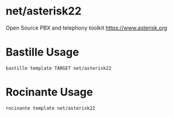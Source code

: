 # net/asterisk22
Open Source PBX and telephony toolkit
https://www.asterisk.org

# Bastille Usage
```shell
bastille template TARGET net/asterisk22
```

# Rocinante Usage
```shell
rocinante template net/asterisk22
```
